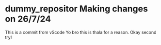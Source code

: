 # dummy_repositor Making changes on 26/7/24
This is a commit from vScode Yo bro this is thala for a reason.
Okay second try!